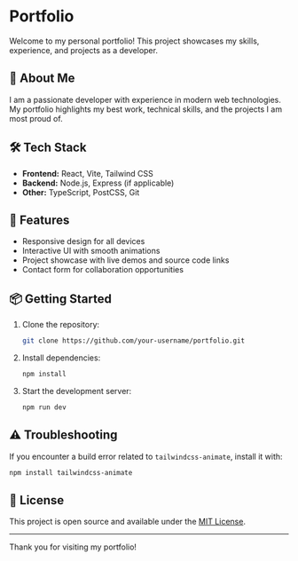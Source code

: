 # Portfolio

Welcome to my personal portfolio! This project showcases my skills, experience, and projects as a developer.

## 🚀 About Me

I am a passionate developer with experience in modern web technologies. My portfolio highlights my best work, technical skills, and the projects I am most proud of.

## 🛠️ Tech Stack

- **Frontend:** React, Vite, Tailwind CSS
- **Backend:** Node.js, Express (if applicable)
- **Other:** TypeScript, PostCSS, Git

## 📁 Features

- Responsive design for all devices
- Interactive UI with smooth animations
- Project showcase with live demos and source code links
- Contact form for collaboration opportunities

## 📦 Getting Started

1. Clone the repository:
   ```sh
   git clone https://github.com/your-username/portfolio.git
   ```
2. Install dependencies:
   ```sh
   npm install
   ```
3. Start the development server:
   ```sh
   npm run dev
   ```

## ⚠️ Troubleshooting

If you encounter a build error related to `tailwindcss-animate`, install it with:
```sh
npm install tailwindcss-animate
```

## 📄 License

This project is open source and available under the [MIT License](LICENSE).

---

Thank you for visiting my portfolio!